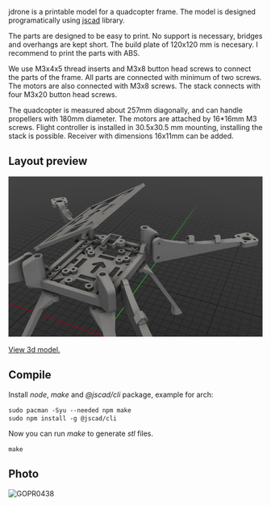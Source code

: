 
jdrone is a printable model for a quadcopter frame.
The model is designed programatically using
[jscad](https://github.com/jscad/OpenJSCAD.org) library.

The parts are designed to be easy to print.
No support is necessary, bridges and overhangs are kept short.
The build plate of 120x120 mm is necesary.
I recommend to print the parts with ABS.

We use M3x4x5 thread inserts and M3x8 button head screws
to connect the parts of the frame.
All parts are connected with minimum of two screws.
The motors are also connected with M3x8 screws.
The stack connects with four M3x20 button head screws.

The quadcopter is measured about 257mm diagonally,
and can handle propellers with 180mm diameter.
The motors are attached by 16*16mm M3 screws.
Flight controller is installed in 30.5x30.5 mm mounting, installing the stack is possible.
Receiver with dimensions 16x11mm can be added.

## Layout preview

![Layout preview](https://raw.githubusercontent.com/her01n/jdrone/refs/heads/main/preview.png)

[View 3d model.](https://github.com/her01n/jdrone/blob/main/stl/preview.stl)

## Compile

Install *node*, *make* and *@jscad/cli* package, example for arch:

```
sudo pacman -Syu --needed npm make
sudo npm install -g @jscad/cli
```

Now you can run *make* to generate *stl* files.

```
make
```

## Photo

![GOPR0438](https://github.com/user-attachments/assets/ddfe4e0a-a48e-4cba-bf41-8f1bcfa9a0f2)
